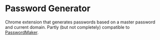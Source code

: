 Password Generator
==================

Chrome extension that generates passwords based on a master password and current domain. Partly (but not completely) compatible to [PasswordMaker](http://passwordmaker.org).
